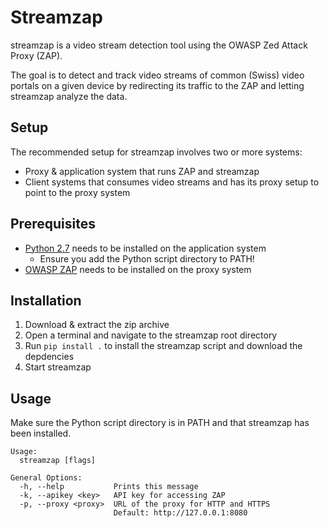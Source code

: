 # Streamzap

streamzap is a video stream detection tool using the OWASP Zed Attack Proxy (ZAP).

The goal is to detect and track video streams of common (Swiss) video portals on a given device by redirecting its
traffic to the ZAP and letting streamzap analyze the data.


## Setup

The recommended setup for streamzap involves two or more systems:

* Proxy & application system that runs ZAP and streamzap
* Client systems that consumes video streams and has its proxy setup to point to the proxy system


## Prerequisites

* [Python 2.7](https://www.python.org/downloads/) needs to be installed on the application system
    * Ensure you add the Python script directory to PATH!
* [OWASP ZAP](https://www.owasp.org/index.php/OWASP_Zed_Attack_Proxy_Project) needs to be installed on the proxy system


## Installation

1. Download & extract the zip archive
2. Open a terminal and navigate to the streamzap root directory
3. Run `pip install .` to install the streamzap script and download the depdencies
4. Start streamzap

## Usage

Make sure the Python script directory is in PATH and that streamzap has been installed.

```
Usage:
  streamzap [flags]

General Options:
  -h, --help           Prints this message
  -k, --apikey <key>   API key for accessing ZAP
  -p, --proxy <proxy>  URL of the proxy for HTTP and HTTPS
                       Default: http://127.0.0.1:8080
```

